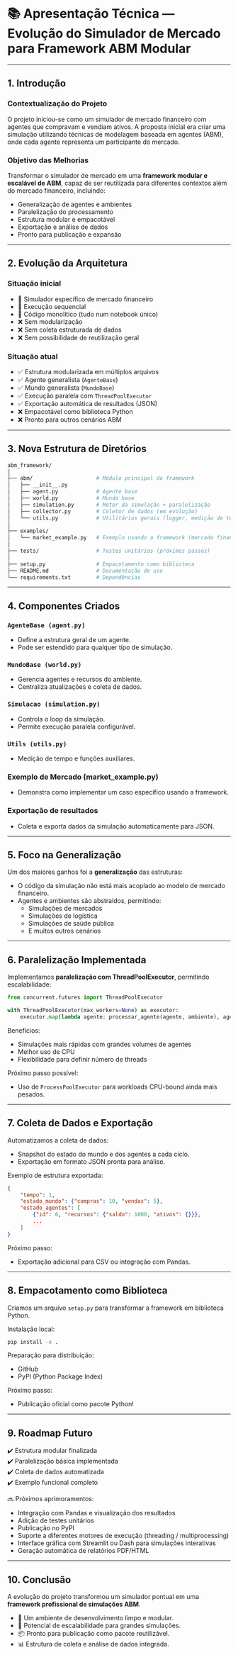 # 📚 **Apresentação Técnica — Evolução do Simulador de Mercado para Framework ABM Modular**

---

## **1. Introdução**

### Contextualização do Projeto

O projeto iniciou-se como um simulador de mercado financeiro com agentes que compravam e vendiam ativos.
A proposta inicial era criar uma simulação utilizando técnicas de modelagem baseada em agentes (ABM), onde cada agente representa um participante do mercado.

### Objetivo das Melhorias

Transformar o simulador de mercado em uma **framework modular e escalável de ABM**, capaz de ser reutilizada para diferentes contextos além do mercado financeiro, incluindo:

- Generalização de agentes e ambientes
- Paralelização do processamento
- Estrutura modular e empacotável
- Exportação e análise de dados
- Pronto para publicação e expansão

---

## **2. Evolução da Arquitetura**

### Situação inicial

- 🎯 Simulador específico de mercado financeiro
- 🔄 Execução sequencial
- 📁 Código monolítico (tudo num notebook único)
- ❌ Sem modularização
- ❌ Sem coleta estruturada de dados
- ❌ Sem possibilidade de reutilização geral

### Situação atual

- ✅ Estrutura modularizada em múltiplos arquivos
- ✅ Agente generalista (`AgenteBase`)
- ✅ Mundo generalista (`MundoBase`)
- ✅ Execução paralela com `ThreadPoolExecutor`
- ✅ Exportação automática de resultados (JSON)
- ❌ Empacotável como biblioteca Python
- ❌ Pronto para outros cenários ABM

---

## **3. Nova Estrutura de Diretórios**

```bash
abm_framework/
│
├── abm/                    # Módulo principal do framework
│   ├── __init__.py
│   ├── agent.py            # Agente base
│   ├── world.py            # Mundo base
│   ├── simulation.py       # Motor da simulação + paralelização
│   ├── collector.py        # Coletor de dados (em evolução)
│   └── utils.py            # Utilitários gerais (logger, medição de tempo)
│
├── examples/
│   └── market_example.py   # Exemplo usando a framework (mercado financeiro)
│
├── tests/                  # Testes unitários (próximos passos)
│
├── setup.py                # Empacotamento como biblioteca
├── README.md               # Documentação de uso
└── requirements.txt        # Dependências
```

---

## **4. Componentes Criados**

### `AgenteBase (agent.py)`

- Define a estrutura geral de um agente.
- Pode ser estendido para qualquer tipo de simulação.

### `MundoBase (world.py)`

- Gerencia agentes e recursos do ambiente.
- Centraliza atualizações e coleta de dados.

### `Simulacao (simulation.py)`

- Controla o loop da simulação.
- Permite execução paralela configurável.

### `Utils (utils.py)`

- Medição de tempo e funções auxiliares.

### Exemplo de Mercado (market_example.py)

- Demonstra como implementar um caso específico usando a framework.

### Exportação de resultados

- Coleta e exporta dados da simulação automaticamente para JSON.

---

## **5. Foco na Generalização**

Um dos maiores ganhos foi a **generalização** das estruturas:

- O código da simulação não está mais acoplado ao modelo de mercado financeiro.
- Agentes e ambientes são abstraídos, permitindo:
  - Simulações de mercados
  - Simulações de logística
  - Simulações de saúde pública
  - E muitos outros cenários

---

## **6. Paralelização Implementada**

Implementamos **paralelização com ThreadPoolExecutor**, permitindo escalabilidade:

```python
from concurrent.futures import ThreadPoolExecutor

with ThreadPoolExecutor(max_workers=None) as executor:
    executor.map(lambda agente: processar_agente(agente, ambiente), agentes)
```

Benefícios:

- Simulações mais rápidas com grandes volumes de agentes
- Melhor uso de CPU
- Flexibilidade para definir número de threads

Próximo passo possível:

- Uso de `ProcessPoolExecutor` para workloads CPU-bound ainda mais pesados.

---

## **7. Coleta de Dados e Exportação**

Automatizamos a coleta de dados:

- Snapshot do estado do mundo e dos agentes a cada ciclo.
- Exportação em formato JSON pronta para análise.

Exemplo de estrutura exportada:

```json
{
    "tempo": 1,
    "estado_mundo": {"compras": 10, "vendas": 5},
    "estado_agentes": [
        {"id": 0, "recursos": {"saldo": 1000, "ativos": {}}},
        ...
    ]
}
```

Próximo passo:

- Exportação adicional para CSV ou integração com Pandas.

---

## **8. Empacotamento como Biblioteca**

Criamos um arquivo `setup.py` para transformar a framework em biblioteca Python.

Instalação local:

```bash
pip install -e .
```

Preparação para distribuição:

- GitHub
- PyPI (Python Package Index)

Próximo passo:

- Publicação oficial como pacote Python!

---

## **9. Roadmap Futuro**

✔️ Estrutura modular finalizada  
✔️ Paralelização básica implementada  
✔️ Coleta de dados automatizada  
✔️ Exemplo funcional completo  

🔜 Próximos aprimoramentos:

- Integração com Pandas e visualização dos resultados
- Adição de testes unitários
- Publicação no PyPI
- Suporte a diferentes motores de execução (threading / multiprocessing)
- Interface gráfica com Streamlit ou Dash para simulações interativas
- Geração automática de relatórios PDF/HTML

---

## **10. Conclusão**

A evolução do projeto transformou um simulador pontual em uma **framework profissional de simulações ABM**.

- 🔧 Um ambiente de desenvolvimento limpo e modular.
- 🚀 Potencial de escalabilidade para grandes simulações.
- 📦 Pronto para publicação como pacote reutilizável.
- 📊 Estrutura de coleta e análise de dados integrada.
